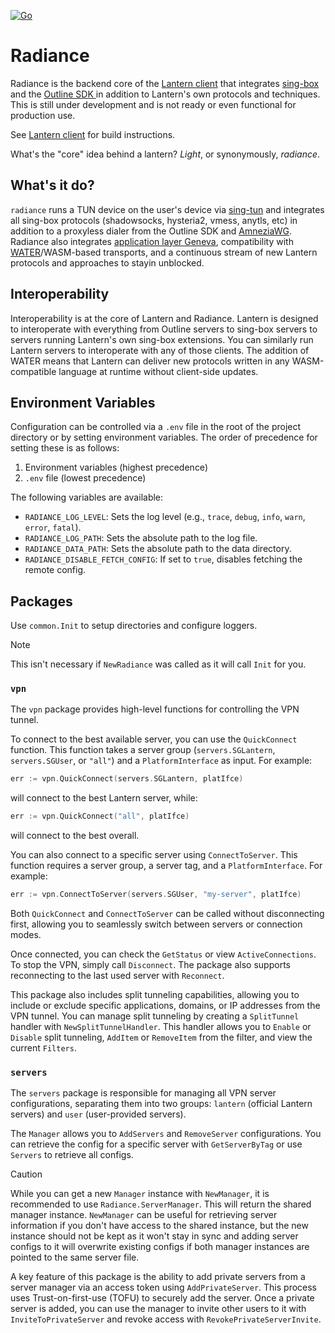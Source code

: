 [![Go](https://github.com/getlantern/radiance/actions/workflows/go.yml/badge.svg)](https://github.com/getlantern/radiance/actions/workflows/go.yml)

# Radiance
Radiance is the backend core of the [Lantern client](https://github.com/getlantern/lantern-outline) that integrates [sing-box](https://github.com/SagerNet/sing-box/) and the [Outline SDK ](https://github.com/Jigsaw-Code/outline-sdk)in addition to Lantern's own protocols and techniques. This is still under development and is not ready or even functional for production use.

See [Lantern client](https://github.com/getlantern/lantern-outline) for build instructions.

What's the "core" idea behind a lantern? _Light_, or synonymously, _radiance_.

## What's it do?
`radiance` runs a TUN device on the user's device via [sing-tun](https://github.com/SagerNet/sing-tun/) and integrates all sing-box protocols (shadowsocks, hysteria2, vmess, anytls, etc) in addition to a proxyless dialer from the Outline SDK and [AmneziaWG](https://docs.amnezia.org/documentation/amnezia-wg/). Radiance also integrates [application layer Geneva](https://www.youtube.com/watch?v=b9F696-oax0), compatibility with [WATER](https://github.com/refraction-networking/water-rs)/WASM-based transports, and a continuous stream of new Lantern protocols and approaches to stayin unblocked.

## Interoperability
Interoperability is at the core of Lantern and Radiance. Lantern is designed to interoperate with everything from Outline servers to sing-box servers to servers running Lantern's own sing-box extensions. You can similarly run Lantern servers to interoperate with any of those clients. The addition of WATER means that Lantern can deliver new protocols written in any WASM-compatible language at runtime without client-side updates.

## Environment Variables
Configuration can be controlled via a `.env` file in the root of the project directory or by setting environment variables. The order of precedence for setting these is as follows:

1.  Environment variables (highest precedence)
2.  `.env` file (lowest precedence)

The following variables are available:

*   `RADIANCE_LOG_LEVEL`: Sets the log level (e.g., `trace`, `debug`, `info`, `warn`, `error`, `fatal`).
*   `RADIANCE_LOG_PATH`: Sets the absolute path to the log file.
*   `RADIANCE_DATA_PATH`: Sets the absolute path to the data directory.
*   `RADIANCE_DISABLE_FETCH_CONFIG`: If set to `true`, disables fetching the remote config.

## Packages

Use `common.Init` to setup directories and configure loggers. 
> [!note]
> This isn't necessary if `NewRadiance` was called as it will call `Init` for you.

### `vpn`

The `vpn` package provides high-level functions for controlling the VPN tunnel. 

To connect to the best available server, you can use the `QuickConnect` function. This function takes a server group (`servers.SGLantern`, `servers.SGUser`, or `"all"`) and a `PlatformInterface` as input. For example:

```go
err := vpn.QuickConnect(servers.SGLantern, platIfce)
```

will connect to the best Lantern server, while:

```go
err := vpn.QuickConnect("all", platIfce)
```

will connect to the best overall.

You can also connect to a specific server using `ConnectToServer`. This function requires a server group, a server tag, and a `PlatformInterface`. For example:

```go
err := vpn.ConnectToServer(servers.SGUser, "my-server", platIfce)
```

Both `QuickConnect` and `ConnectToServer` can be called without disconnecting first, allowing you to seamlessly switch between servers or connection modes.

Once connected, you can check the `GetStatus` or view `ActiveConnections`. To stop the VPN, simply call `Disconnect`. The package also supports reconnecting to the last used server with `Reconnect`.

This package also includes split tunneling capabilities, allowing you to include or exclude specific applications, domains, or IP addresses from the VPN tunnel. You can manage split tunneling by creating a `SplitTunnel` handler with `NewSplitTunnelHandler`. This handler allows you to `Enable` or `Disable` split tunneling, `AddItem` or `RemoveItem` from the filter, and view the current `Filters`.

### `servers`

The `servers` package is responsible for managing all VPN server configurations, separating them into two groups: `lantern` (official Lantern servers) and `user` (user-provided servers).

The `Manager` allows you to `AddServers` and `RemoveServer` configurations. You can retrieve the config for a specific server with `GetServerByTag` or use `Servers` to retrieve all configs.

> [!caution]
> While you can get a new `Manager` instance with `NewManager`, it is recommended to use `Radiance.ServerManager`. This will return the shared manager instance. `NewManager` can be useful for retrieving server information if you don't have access to the shared instance, but the new instance should not be kept as it won't stay in sync and adding server configs to it will overwrite existing configs if both manager instances are pointed to the same server file.

A key feature of this package is the ability to add private servers from a server manager via an access token using `AddPrivateServer`. This process uses Trust-on-first-use (TOFU) to securely add the server. Once a private server is added, you can use the manager to invite other users to it with `InviteToPrivateServer` and revoke access with `RevokePrivateServerInvite`.

